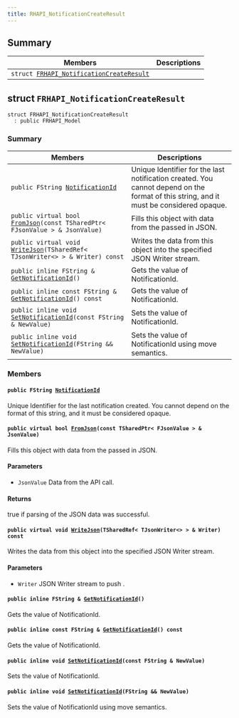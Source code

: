 ```yaml
---
title: RHAPI_NotificationCreateResult
---
```


## Summary

 Members                        | Descriptions                                
--------------------------------|---------------------------------------------
`struct `[`FRHAPI_NotificationCreateResult`](#structFRHAPI__NotificationCreateResult) | 

## struct `FRHAPI_NotificationCreateResult` <a id="structFRHAPI__NotificationCreateResult"></a>

```
struct FRHAPI_NotificationCreateResult
  : public FRHAPI_Model
```

### Summary

 Members                        | Descriptions                                
--------------------------------|---------------------------------------------
`public FString `[`NotificationId`](#structFRHAPI__NotificationCreateResult_1a2470f8689b67650ca67a241f190d2cf5) | Unique Identifier for the last notification created. You cannot depend on the format of this string, and it must be considered opaque.
`public virtual bool `[`FromJson`](#structFRHAPI__NotificationCreateResult_1a6570ae3f264268b9a212a2b72fbbba78)`(const TSharedPtr< FJsonValue > & JsonValue)` | Fills this object with data from the passed in JSON.
`public virtual void `[`WriteJson`](#structFRHAPI__NotificationCreateResult_1a5deeeddb932c83334fcf67b4552e3aba)`(TSharedRef< TJsonWriter<> > & Writer) const` | Writes the data from this object into the specified JSON Writer stream.
`public inline FString & `[`GetNotificationId`](#structFRHAPI__NotificationCreateResult_1a0259413e6ba3bb23247eabdc8f2ca210)`()` | Gets the value of NotificationId.
`public inline const FString & `[`GetNotificationId`](#structFRHAPI__NotificationCreateResult_1af69e9ecb1f12ed7db6f32c2c63366700)`() const` | Gets the value of NotificationId.
`public inline void `[`SetNotificationId`](#structFRHAPI__NotificationCreateResult_1ac59523da3146439bd8008e641c8b6257)`(const FString & NewValue)` | Sets the value of NotificationId.
`public inline void `[`SetNotificationId`](#structFRHAPI__NotificationCreateResult_1a868e130b14d88d04eb70717e9521e9f8)`(FString && NewValue)` | Sets the value of NotificationId using move semantics.

### Members

#### `public FString `[`NotificationId`](#structFRHAPI__NotificationCreateResult_1a2470f8689b67650ca67a241f190d2cf5) <a id="structFRHAPI__NotificationCreateResult_1a2470f8689b67650ca67a241f190d2cf5"></a>

Unique Identifier for the last notification created. You cannot depend on the format of this string, and it must be considered opaque.

#### `public virtual bool `[`FromJson`](#structFRHAPI__NotificationCreateResult_1a6570ae3f264268b9a212a2b72fbbba78)`(const TSharedPtr< FJsonValue > & JsonValue)` <a id="structFRHAPI__NotificationCreateResult_1a6570ae3f264268b9a212a2b72fbbba78"></a>

Fills this object with data from the passed in JSON.

#### Parameters
* `JsonValue` Data from the API call.

#### Returns
true if parsing of the JSON data was successful.

#### `public virtual void `[`WriteJson`](#structFRHAPI__NotificationCreateResult_1a5deeeddb932c83334fcf67b4552e3aba)`(TSharedRef< TJsonWriter<> > & Writer) const` <a id="structFRHAPI__NotificationCreateResult_1a5deeeddb932c83334fcf67b4552e3aba"></a>

Writes the data from this object into the specified JSON Writer stream.

#### Parameters
* `Writer` JSON Writer stream to push .

#### `public inline FString & `[`GetNotificationId`](#structFRHAPI__NotificationCreateResult_1a0259413e6ba3bb23247eabdc8f2ca210)`()` <a id="structFRHAPI__NotificationCreateResult_1a0259413e6ba3bb23247eabdc8f2ca210"></a>

Gets the value of NotificationId.

#### `public inline const FString & `[`GetNotificationId`](#structFRHAPI__NotificationCreateResult_1af69e9ecb1f12ed7db6f32c2c63366700)`() const` <a id="structFRHAPI__NotificationCreateResult_1af69e9ecb1f12ed7db6f32c2c63366700"></a>

Gets the value of NotificationId.

#### `public inline void `[`SetNotificationId`](#structFRHAPI__NotificationCreateResult_1ac59523da3146439bd8008e641c8b6257)`(const FString & NewValue)` <a id="structFRHAPI__NotificationCreateResult_1ac59523da3146439bd8008e641c8b6257"></a>

Sets the value of NotificationId.

#### `public inline void `[`SetNotificationId`](#structFRHAPI__NotificationCreateResult_1a868e130b14d88d04eb70717e9521e9f8)`(FString && NewValue)` <a id="structFRHAPI__NotificationCreateResult_1a868e130b14d88d04eb70717e9521e9f8"></a>

Sets the value of NotificationId using move semantics.

